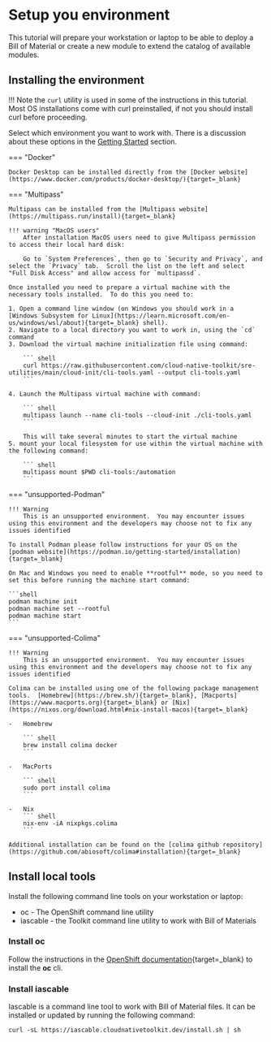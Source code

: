 # Setup you environment

This tutorial will prepare your workstation or laptop to be able to deploy a Bill of Material or create a new module to extend the catalog of available modules.

## Installing the environment

!!! Note
    the ```curl``` utility is used in some of the instructions in this tutorial.  Most OS installations come with curl preinstalled, if not you should install curl before proceeding.

Select which environment you want to work with.  There is a discussion about these options in the [Getting Started](../getting-started/setup.md) section.

=== "Docker"

    Docker Desktop can be installed directly from the [Docker website](https://www.docker.com/products/docker-desktop/){target=_blank}

=== "Multipass"

    Multipass can be installed from the [Multipass website](https://multipass.run/install){target=_blank}

    !!! warning "MacOS users"
        After installation MacOS users need to give Multipass permission to access their local hard disk:

        Go to `System Preferences`, then go to `Security and Privacy`, and select the `Privacy` tab.  Scroll the list on the left and select "Full Disk Access" and allow access for `multipassd`.

    Once installed you need to prepare a virtual machine with the necessary tools installed.  To do this you need to:

    1. Open a command line window (on Windows you should work in a [Windows Subsystem for Linux](https://learn.microsoft.com/en-us/windows/wsl/about){target=_blank} shell).  
    2. Navigate to a local directory you want to work in, using the `cd` command
    3. Download the virtual machine initialization file using command:
    
        ``` shell
        curl https://raw.githubusercontent.com/cloud-native-toolkit/sre-utilities/main/cloud-init/cli-tools.yaml --output cli-tools.yaml
        ```

    4. Launch the Multipass virtual machine with command:
    
        ``` shell
        multipass launch --name cli-tools --cloud-init ./cli-tools.yaml
        ```

        This will take several minutes to start the virtual machine
    5. mount your local filesystem for use within the virtual machine with the following command:

        ``` shell
        multipass mount $PWD cli-tools:/automation
        ```

=== "unsupported-Podman"

    !!! Warning
        This is an unsupported environment.  You may encounter issues using this environment and the developers may choose not to fix any issues identified
    
    To install Podman please follow instructions for your OS on the [podman website](https://podman.io/getting-started/installation){target=_blank}

    On Mac and Windows you need to enable **rootful** mode, so you need to set this before running the machine start command:

    ```shell
    podman machine init
    podman machine set --rootful
    podman machine start
    ```

=== "unsupported-Colima"

    !!! Warning
        This is an unsupported environment.  You may encounter issues using this environment and the developers may choose not to fix any issues identified

    Colima can be installed using one of the following package management tools.  [Homebrew](https://brew.sh/){target=_blank}, [Macports](https://www.macports.org){target=_blank} or [Nix](https://nixos.org/download.html#nix-install-macos){target=_blank}

    -   Homebrew

        ``` shell
        brew install colima docker
        ```

    -   MacPorts

        ``` shell
        sudo port install colima
        ```

    -   Nix
        ``` shell
        nix-env -iA nixpkgs.colima
        ```

    Additional installation can be found on the [colima github repository](https://github.com/abiosoft/colima#installation){target=_blank}
## Install local tools

Install the following command line tools on your workstation or laptop:

-   oc - The OpenShift command line utility
-   iascable - the Toolkit command line utility to work with Bill of Materials

### Install oc

Follow the instructions in the [OpenShift documentation](https://docs.openshift.com/container-platform/4.11/cli_reference/openshift_cli/getting-started-cli.html){target=_blank} to install the **oc** cli.

### Install iascable

Iascable is a command line tool to work with Bill of Material files.  It can be installed or updated by running the following command:

``` shell
curl -sL https://iascable.cloudnativetoolkit.dev/install.sh | sh
```

